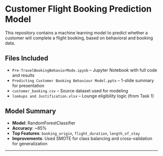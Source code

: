 # Customer Flight Booking Prediction Model

This repository contains a machine learning model to predict whether a customer will complete a flight booking, based on behavioral and booking data.

## Files Included

- `Pre-TravelBookingBehaviorMode.ipynb` – Jupyter Notebook with full code and results
- `Predicting Customer Booking Behaviour Model.pptx` – 1-slide summary for presentation
- `customer_booking.csv` – Source dataset used for modeling
- `lookups and Justification.xlsx` – Lounge eligibility logic (from Task 1)

## Model Summary

- **Model**: RandomForestClassifier
- **Accuracy**: ~85%
- **Top Features**: `booking_origin`, `flight_duration`, `length_of_stay`
- **Improvements**: Used SMOTE for class balancing and cross-validation for generalization

---
